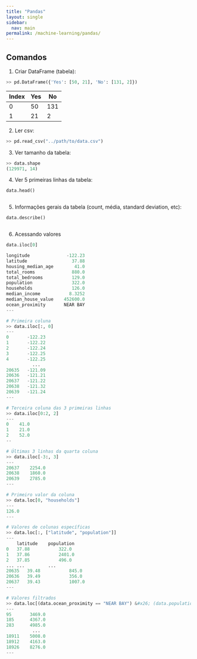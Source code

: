 ```yaml
---
title: "Pandas"
layout: single
sidebar:
  nav: main
permalink: /machine-learning/pandas/
---
```


## Comandos

1. Criar DataFrame (tabela):

```python
>> pd.DataFrame({'Yes': [50, 21], 'No': [131, 2]})
```

| Index | Yes | No  |
| ----- | --- | --- |
| 0     | 50  | 131 |
| 1     | 21  | 2   |

2. Ler csv:

```python
>> pd.read_csv("../path/to/data.csv")
```

3. Ver tamanho da tabela:

```python
>> data.shape
(129971, 14)
```

4. Ver 5 primeiras linhas da tabela:

```python
data.head()
```

<figure><img src="../../assets/images/head.png" alt=""></figure>

5. Informações gerais da tabela (count, média, standard deviation, etc):

```python
data.describe()
```

<figure><img src="../../assets/images/describe.png" alt=""></figure>

6. Acessando valores

```python
data.iloc[0]

longitude              -122.23
latitude                 37.88
housing_median_age        41.0
total_rooms              880.0
total_bedrooms           129.0
population               322.0
households               126.0
median_income           8.3252
median_house_value    452600.0
ocean_proximity       NEAR BAY
---

# Primeira coluna
>> data.iloc[:, 0]
---
0       -122.23
1       -122.22
2       -122.24
3       -122.25
4       -122.25
          ...  
20635   -121.09
20636   -121.21
20637   -121.22
20638   -121.32
20639   -121.24
---

# Terceira coluna das 3 primeiras linhas
>> data.iloc[0:2, 2]
---
0    41.0
1    21.0
2    52.0
--

# Últimas 3 linhas da quarta coluna
>> data.iloc[-3:, 3]
---
20637    2254.0
20638    1860.0
20639    2785.0
---

# Primeiro valor da coluna
>> data.loc[0, "households"]
---
126.0
---

# Valores de colunas específicas
>> data.loc[:, ["latitude", "population"]]
---
	latitude	population
0	37.88	        322.0
1	37.86	        2401.0
2	37.85	        496.0
...	...	        ...
20635	39.48	        845.0
20636	39.49	        356.0
20637	39.43	        1007.0
---

# Valores filtrados
>> data.loc[(data.ocean_proximity == "NEAR BAY") &#x26; (data.population >= 3000), "population"]
---
95       3469.0
185      4367.0
283      4985.0
          ...  
18911    5008.0
18912    4163.0
18926    8276.0
---
```

